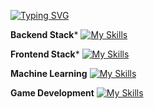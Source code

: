 [![Typing SVG](https://readme-typing-svg.demolab.com?font=Fira+Code&size=24&duration=3000&pause=1000&width=435&lines=Xiaoyang+Liu;Software+Engineering+Student;Mathematics+Student)](https://git.io/typing-svg)

****Backend Stack*****
[![My Skills](https://skillicons.dev/icons?i=python,java,c,cpp,mysql)](https://skillicons.dev)

****Frontend Stack*****
[![My Skills](https://skillicons.dev/icons?i=html,javascript,typescript,reactjs,nextjs)](https://skillicons.dev)

****Machine Learning****
[![My Skills](https://skillicons.dev/icons?i=pytorch)](https://skillicons.dev)

****Game Development****
[![My Skills](https://skillicons.dev/icons?i=godot)](https://skillicons.dev)

